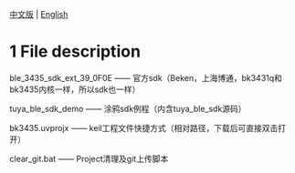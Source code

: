 [中文版](https://github.com/suding-china/Tuya_ble_sdk_demo_project_bk3431q_ms) | [English](https://github.com/suding-china/Tuya_ble_sdk_demo_project_bk3431q_ms/blob/master/readme-en.md)


# 1 File description
ble_3435_sdk_ext_39_0F0E —— 官方sdk（Beken，上海博通，bk3431q和bk3435内核一样，所以sdk也一样）  

tuya_ble_sdk_demo —— 涂鸦sdk例程（内含tuya_ble_sdk源码）  

bk3435.uvprojx —— keil工程文件快捷方式（相对路径，下载后可直接双击打开）  

clear_git.bat —— Project清理及git上传脚本   